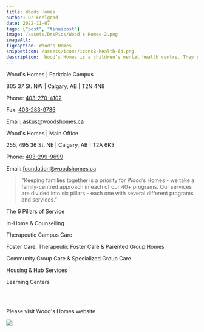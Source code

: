 ```yaml
---
title: Woods Homes
author: Dr Feelgood
date: 2022-11-07
tags: ["post", "tinaspost"]
image: /assets/DrsPics/Wood's Homes-2.png
imageAlt: 
figcaption: Wood's Homes
snippeticon: /assets/icons/icons8-health-64.png
description:  Wood’s Homes is a children’s mental health centre. They provide treatment and support to children, youth and families with mental health needs.
---
```


<p class="subHeader">Wood's Homes | Parkdale Campus</p>

805 37 St. NW | Calgary, AB | T2N 4N8

Phone: <a href="tel:403-270-4102">403-270-4102</a>

Fax: <a href="tel:403-283-9735">403-283-9735</a>

Email: <a href="mailto:askus@woodshomes.ca">askus@woodshomes.ca</a>

<p class="subHeader">Wood's Homes | Main Office

255, 495 36 St. NE | Calgary, AB | T2A 6K3

Phone: <a href="tel:403-299-9699">403-299-9699</a>

Email: <a href="mailto:foundation@woodshomes.ca">foundation@woodshomes.ca</a>


<blockquote cite="">
"Keeping families together is a priority for Wood’s Homes - we take a family-centred approach in each of our 40+ programs. Our services are divided into six pillars - each one with several different programs and services."
</blockquote>

<p class="subHeader">The 6 Pillars of Service</p>

In-Home & Counselling

Therapeutic Campus Care

Foster Care, Therapeutic Foster Care & Parented Group Homes

Community Group Care & Specialized Group Care

Housing & Hub Services

Learning Centers


<pre>


</pre>

<div class="post__link">
Please visit Wood's Homes website

<a href="https://www.woodshomes.ca/" target="_blank"><img src="/assets/DrsPics/Wood's Homes-logo.png"></a>
</div>